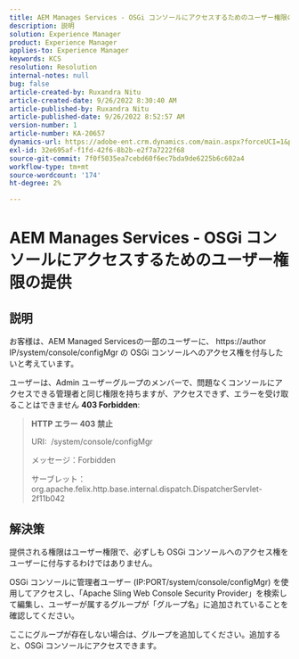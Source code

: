 ```yaml
---
title: AEM Manages Services - OSGi コンソールにアクセスするためのユーザー権限の提供
description: 説明
solution: Experience Manager
product: Experience Manager
applies-to: Experience Manager
keywords: KCS
resolution: Resolution
internal-notes: null
bug: false
article-created-by: Ruxandra Nitu
article-created-date: 9/26/2022 8:30:40 AM
article-published-by: Ruxandra Nitu
article-published-date: 9/26/2022 8:52:57 AM
version-number: 1
article-number: KA-20657
dynamics-url: https://adobe-ent.crm.dynamics.com/main.aspx?forceUCI=1&pagetype=entityrecord&etn=knowledgearticle&id=0a46467f-753d-ed11-9db1-002248086a73
exl-id: 32e695af-f1fd-42f6-8b2b-e2f7a7222f68
source-git-commit: 7f0f5035ea7cebd60f6ec7bda9de6225b6c602a4
workflow-type: tm+mt
source-wordcount: '174'
ht-degree: 2%

---
```


# AEM Manages Services - OSGi コンソールにアクセスするためのユーザー権限の提供

## 説明


お客様は、AEM Managed Servicesの一部のユーザーに、 https://author IP/system/console/configMgr の OSGi コンソールへのアクセス権を付与したいと考えています。

ユーザーは、Admin ユーザーグループのメンバーで、問題なくコンソールにアクセスできる管理者と同じ権限を持ちますが、アクセスできず、エラーを受け取ることはできません <b>403 Forbidden</b>:


> <b>HTTP エラー 403 禁止</b>
> 
> URI:  /system/console/configMgr
> 
> メッセージ：Forbidden
> 
> サーブレット：org.apache.felix.http.base.internal.dispatch.DispatcherServlet-2f11b042



## 解決策




提供される権限はユーザー権限で、必ずしも OSGi コンソールへのアクセス権をユーザーに付与するわけではありません。

OSGi コンソールに管理者ユーザー (IP:PORT/system/console/configMgr) を使用してアクセスし、「Apache Sling Web Console Security Provider」を検索して編集し、ユーザーが属するグループが「グループ名」に追加されていることを確認してください。

ここにグループが存在しない場合は、グループを追加してください。追加すると、OSGi コンソールにアクセスできます。
